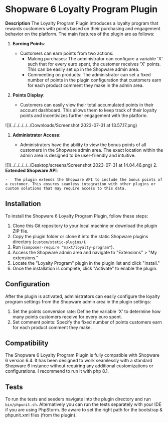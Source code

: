 ﻿  # Shopware 6 Loyalty Program Plugin

**Description**
The Loyalty Program Plugin introduces a loyalty program that rewards customers with points based on their purchasing and engagement behavior on the platform.
The main features of the plugin are as follows:
1.  **Earning Points**:
    
    -   Customers can earn points from two actions:
        -   Making purchases: The administrator can configure a variable 'X' such that for every euro spent, the customer receives 'X' points. This can be easily set up in the Shopware admin area.
        -   Commenting on products: The administrator can set a fixed number of points in the plugin configuration that customers earn for each product comment they make in the admin area.
2.  **Points Display**:
    
    - Customers can easily view their total accumulated points in their account dashboard. This allows them to keep track of their loyalty points and incentivizes further engagement with the platform.
    
![](../../../../../Downloads/Screenshot 2023-07-31 at 13.57.17.png)
1.  **Administrator Access**:
    
    - Administrators have the ability to view the bonus points of all customers in the Shopware admin area. The exact location within the admin area is designed to be user-friendly and intuitive.

![](../../../../../Desktop/screens/Screenshot 2023-07-31 at 14.04.46.png)
2.  **Extended Shopware API**:
    
    -   The plugin extends the Shopware API to include the bonus points of a customer. This ensures seamless integration with other plugins or custom solutions that may require access to this data.


## Installation

To install the Shopware 6 Loyalty Program Plugin, follow these steps:

1.  Clone this Git repository to your local machine or download the plugin ZIP file.
2.  Copy the plugin folder or clone it into the static Shopware plugins directory (`custom/static-plugins/`).
3. Run (`composer-require "maxt/loyalty-program"`).
4.  Access the Shopware admin area and navigate to "Extensions" > "My extensions."
5.  Locate the "Loyalty Program" plugin in the plugin list and click "Install."
6.  Once the installation is complete, click "Activate" to enable the plugin.

## Configuration

After the plugin is activated, administrators can easily configure the loyalty program settings from the Shopware admin area in the plugin settings:

1.  Set the points conversion rate: Define the variable 'X' to determine how many points customers receive for every euro spent.
2.  Set comment points: Specify the fixed number of points customers earn for each product comment they make.

## Compatibility

The Shopware 6 Loyalty Program Plugin is fully compatible with Shopware 6 version 6.4. It has been designed to work seamlessly with a standard Shopware 6 instance without requiring any additional customizations or configurations. I recommend to run it with php 8.1.

## Tests

To run the tests and seeders navigate into the plugin directory and run `bin/phpunit.sh`.  Alternatively you can run the tests separately with your IDE if you are using PhpStorm. Be aware to set the right path for the bootstrap & phpunit.xml files (from the plugin).




